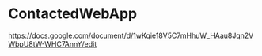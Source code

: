 # ContactedWebApp
https://docs.google.com/document/d/1wKqie18V5C7mHhuW_HAau8Jqn2VWbpU8tW-WHC7AnnY/edit
